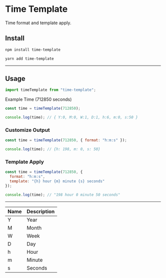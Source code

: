 # Time Template

Time format and template apply.

## Install

```sh
npm install time-template
```

```sh
yarn add time-template
```

---

## Usage

```js
import timeTemplate from "time-template";
```

Example Time (712850 seconds)

```js
const time = timeTemplate(712850);

console.log(time); // { Y:0, M:0, W:1, D:1, h:6, m:0, s:50 }
```

### Customize Output

```js
const time = timeTemplate(712850, { format: "h:m:s" });

console.log(time); // {h: 198, m: 0, s: 50}
```

### Template Apply

```js
const time = timeTemplate(712850, {
  format: "h:m:s",
  template: "{h} hour {m} minute {s} seconds"
});

console.log(time); // "198 hour 0 minute 50 seconds"
```

---

| Name | Description |
| ---- | ----------- |
| Y    | Year        |
| M    | Month       |
| W    | Week        |
| D    | Day         |
| h    | Hour        |
| m    | Minute      |
| s    | Seconds     |
